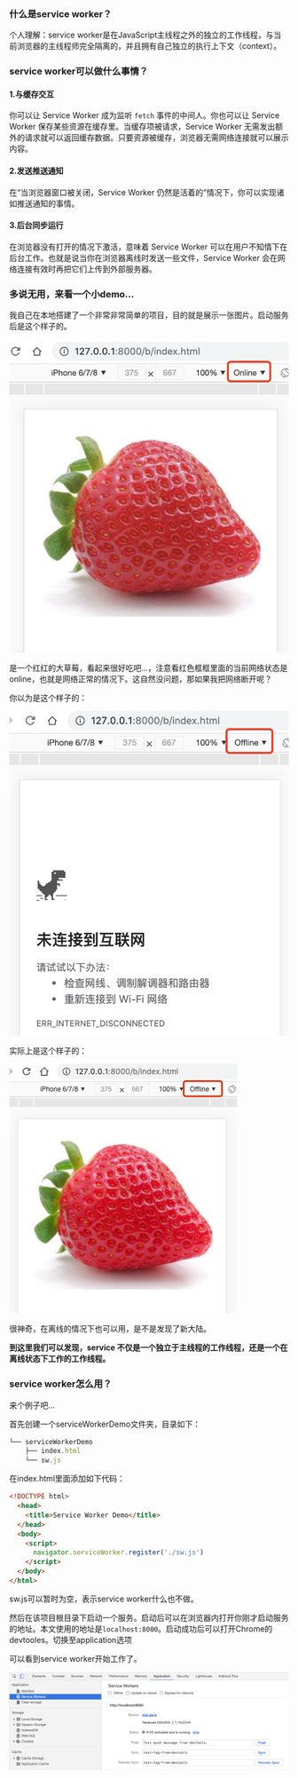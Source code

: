 ### 什么是service worker？

个人理解：service worker是在JavaScript主线程之外的独立的工作线程，与当前浏览器的主线程师完全隔离的，并且拥有自己独立的执行上下文（context）。

### service worker可以做什么事情？

#### 1.与缓存交互

你可以让 Service Worker 成为监听 `fetch` 事件的中间人。你也可以让 Service Worker 保存某些资源在缓存里。当缓存项被请求，Service Worker 无需发出额外的请求就可以返回缓存数据。只要资源被缓存，浏览器无需网络连接就可以展示内容。

#### 2.发送推送通知

在“当浏览器窗口被关闭，Service Worker 仍然是活着的”情况下，你可以实现诸如推送通知的事情。

#### 3.后台同步运行

在浏览器没有打开的情况下激活，意味着 Service Worker 可以在用户不知情下在后台工作。也就是说当你在浏览器离线时发送一些文件，Service Worker 会在网络连接有效时再把它们上传到外部服务器。

### 多说无用，来看一个小demo...

我自己在本地搭建了一个非常非常简单的项目，目的就是展示一张图片。启动服务后是这个样子的。



![在线](./images/在线.png)

是一个红红的大草莓，看起来很好吃吧...，注意看红色框框里面的当前网络状态是online，也就是网络正常的情况下。这自然没问题，那如果我把网络断开呢？

你以为是这个样子的：

![离线404](./images/离线404.png)

实际上是这个样子的：

![离线ok](./images/离线ok.png)

很神奇，在离线的情况下也可以用，是不是发现了新大陆。

**到这里我们可以发现，service 不仅是一个独立于主线程的工作线程，还是一个在离线状态下工作的工作线程。**

### service worker怎么用？

来个例子吧...

首先创建一个serviceWorkerDemo文件夹，目录如下：

```javascript
└── serviceWorkerDemo
    ├── index.html
    └── sw.js
```

在index.html里面添加如下代码：

```html
<!DOCTYPE html>
  <head>
    <title>Service Worker Demo</title>
  </head>
  <body>
    <script>
      navigator.serviceWorker.register('./sw.js')
    </script>
  </body>
</html>
```

sw.js可以暂时为空，表示service worker什么也不做。

然后在该项目根目录下启动一个服务。启动后可以在浏览器内打开你刚才启动服务的地址。本文使用的地址是`localhost:8000`。启动成功后可以打开Chrome的devtooles。切换至application选项

可以看到service worker开始工作了。

![正常工作](./images/正常工作.png)